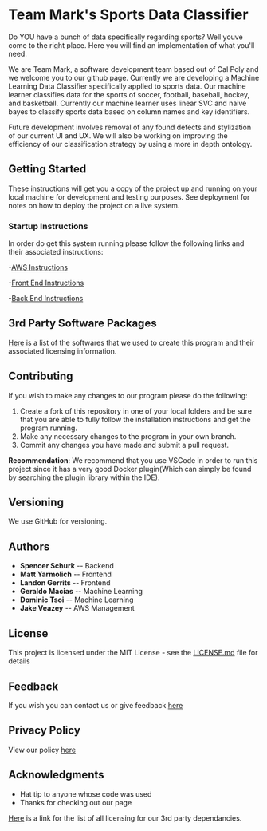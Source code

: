 # Team Mark's Sports Data Classifier

Do YOU have a bunch of data specifically regarding sports? Well youve come to the right place. Here you will find an implementation of what you'll need.

We are Team Mark, a software development team based out of Cal Poly and we welcome you to our github page. Currently we are developing a Machine Learning Data Classifier specifically applied to sports data. Our machine learner classifies data for the sports of soccer, football, baseball, hockey, and basketball. Currently our machine learner uses linear SVC and naive bayes to classify sports data based on column names and key identifiers.

Future development involves removal of any found defects and stylization of our current UI and UX. We will also be working on improving the efficiency of our classification strategy by using a more in depth ontology.

## Getting Started

These instructions will get you a copy of the project up and running on your local machine for development and testing purposes. See deployment for notes on how to deploy the project on a live system. 

### Startup Instructions

In order do get this system running please follow the following links and their associated instructions:

-[AWS Instructions](aws_installation.md)

-[Front End Instructions](frontend_installation.md)

-[Back End Instructions](backend_installation.md)


## 3rd Party Software Packages

[Here](list_of_licenses.md) is a list of the softwares that we used to create this program and their associated licensing information.

## Contributing

If you wish to make any changes to our program please do the following:
1. Create a fork of this repository in one of your local folders and be sure that you are able to fully follow the installation instructions and get the program running.
2. Make any necessary changes to the program in your own branch.
3. Commit any changes you have made and submit a pull request.
   
**Recommendation**: We recommend that you use VSCode in order to run this project since it has a very good Docker plugin(Which can simply be found by searching the plugin library within the IDE).

## Versioning

We use GitHub for versioning.

## Authors

* **Spencer Schurk** -- Backend
* **Matt Yarmolich** -- Frontend
* **Landon Gerrits** -- Frontend
* **Geraldo Macias** -- Machine Learning
* **Dominic Tsoi**   -- Machine Learning
* **Jake Veazey**     -- AWS Management


## License

This project is licensed under the MIT License - see the [LICENSE.md](LICENSE.md) file for details

## Feedback

If you wish you can contact us or give feedback [here](https://docs.google.com/forms/d/e/1FAIpQLScoirq9qyQmStC1R4BEl-X7oj1UxE91gnXalNRDzLGp03R1fw/viewform?usp=sf_link)

## Privacy Policy
View our policy [here](privacy_policy.md)

## Acknowledgments

* Hat tip to anyone whose code was used
* Thanks for checking out our page


[Here](thirdpartylicense.md) is a link for the list of all licensing for our 3rd party dependancies.